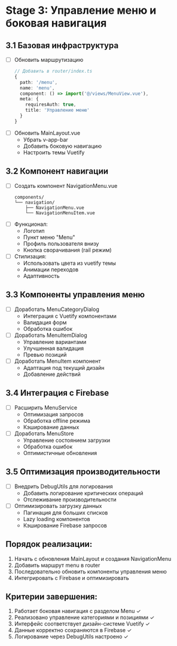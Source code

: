 # Stage 3: Управление меню и боковая навигация

## 3.1 Базовая инфраструктура

- [ ] Обновить маршрутизацию
  ```typescript
  // Добавить в router/index.ts
  {
    path: '/menu',
    name: 'menu',
    component: () => import('@/views/MenuView.vue'),
    meta: {
      requiresAuth: true,
      title: 'Управление меню'
    }
  }
  ```
- [ ] Обновить MainLayout.vue
  - Убрать v-app-bar
  - Добавить боковую навигацию
  - Настроить темы Vuetify

## 3.2 Компонент навигации

- [ ] Создать компонент NavigationMenu.vue
  ```
  components/
  └── navigation/
      ├── NavigationMenu.vue
      └── NavigationMenuItem.vue
  ```
- [ ] Функционал:
  - Логотип
  - Пункт меню "Menu"
  - Профиль пользователя внизу
  - Кнопка сворачивания (rail режим)
- [ ] Стилизация:
  - Использовать цвета из vuetify темы
  - Анимации переходов
  - Адаптивность

## 3.3 Компоненты управления меню

- [ ] Доработать MenuCategoryDialog
  - Интеграция с Vuetify компонентами
  - Валидация форм
  - Обработка ошибок
- [ ] Доработать MenuItemDialog
  - Управление вариантами
  - Улучшенная валидация
  - Превью позиций
- [ ] Доработать MenuItem компонент
  - Адаптация под текущий дизайн
  - Добавление действий

## 3.4 Интеграция с Firebase

- [ ] Расширить MenuService
  - Оптимизация запросов
  - Обработка offline режима
  - Кэширование данных
- [ ] Доработать MenuStore
  - Управление состоянием загрузки
  - Обработка ошибок
  - Оптимистичные обновления

## 3.5 Оптимизация производительности

- [ ] Внедрить DebugUtils для логирования
  - Добавить логирование критических операций
  - Отслеживание производительности
- [ ] Оптимизировать загрузку данных
  - Пагинация для больших списков
  - Lazy loading компонентов
  - Кэширование Firebase запросов

## Порядок реализации:

1. Начать с обновления MainLayout и создания NavigationMenu
2. Добавить маршрут menu в router
3. Последовательно обновить компоненты управления меню
4. Интегрировать с Firebase и оптимизировать

## Критерии завершения:

1. Работает боковая навигация с разделом Menu ✓
2. Реализовано управление категориями и позициями ✓
3. Интерфейс соответствует дизайн-системе Vuetify ✓
4. Данные корректно сохраняются в Firebase ✓
5. Логирование через DebugUtils настроено ✓
